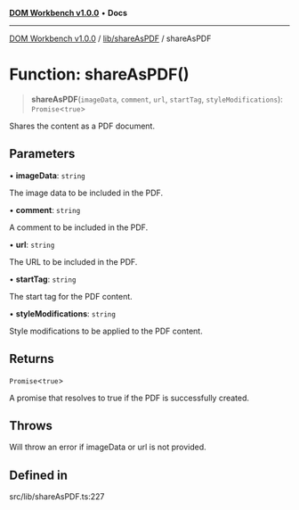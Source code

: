 [**DOM Workbench v1.0.0**](../../../README.md) • **Docs**

***

[DOM Workbench v1.0.0](../../../modules.md) / [lib/shareAsPDF](../README.md) / shareAsPDF

# Function: shareAsPDF()

> **shareAsPDF**(`imageData`, `comment`, `url`, `startTag`, `styleModifications`): `Promise`\<`true`\>

Shares the content as a PDF document.

## Parameters

• **imageData**: `string`

The image data to be included in the PDF.

• **comment**: `string`

A comment to be included in the PDF.

• **url**: `string`

The URL to be included in the PDF.

• **startTag**: `string`

The start tag for the PDF content.

• **styleModifications**: `string`

Style modifications to be applied to the PDF content.

## Returns

`Promise`\<`true`\>

A promise that resolves to true if the PDF is successfully created.

## Throws

Will throw an error if imageData or url is not provided.

## Defined in

src/lib/shareAsPDF.ts:227
